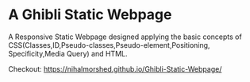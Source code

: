 # A Ghibli Static Webpage
A Responsive Static Webpage designed applying the basic concepts of CSS(Classes,ID,Pseudo-classes,Pseudo-element,Positioning, Specificity,Media Query) and HTML.

Checkout:
https://nihalmorshed.github.io/Ghibli-Static-Webpage/
